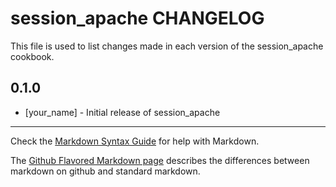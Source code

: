 # session_apache CHANGELOG

This file is used to list changes made in each version of the session_apache cookbook.

## 0.1.0
- [your_name] - Initial release of session_apache

- - -
Check the [Markdown Syntax Guide](http://daringfireball.net/projects/markdown/syntax) for help with Markdown.

The [Github Flavored Markdown page](http://github.github.com/github-flavored-markdown/) describes the differences between markdown on github and standard markdown.
